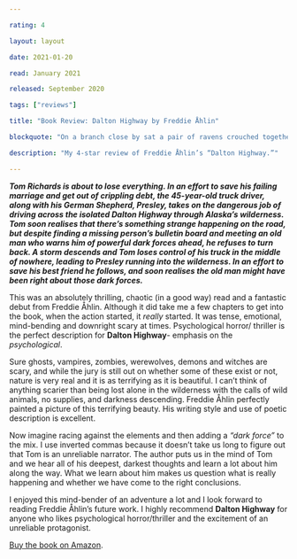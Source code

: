 ```yaml
---

rating: 4

layout: layout

date: 2021-01-20

read: January 2021

released: September 2020

tags: ["reviews"]

title: "Book Review: Dalton Highway by Freddie Åhlin"

blockquote: "On a branch close by sat a pair of ravens crouched together. They wheezed out their discords towards the world’s secret valleys as if they ruled the night with their mysterious presence."

description: "My 4-star review of Freddie Åhlin’s “Dalton Highway.”"

---
```


***Tom Richards is about to lose everything. In an effort to save his failing marriage and get out of crippling debt, the 45-year-old truck driver, along with his German Shepherd, Presley, takes on the dangerous job of driving across the isolated Dalton Highway through Alaska’s wilderness. Tom soon realises that there’s something strange happening on the road, but despite finding a missing person’s bulletin board and  meeting an old man who warns him of powerful dark forces ahead, he refuses to turn back. A storm descends and Tom loses control of his truck in the middle of nowhere, leading to Presley running into the wilderness. In an effort to save his best friend he follows, and soon realises the old man might have been right about those dark forces.*** 

This was an absolutely thrilling, chaotic (in a good way) read and a fantastic debut from Freddie Åhlin. Although it did take me a few chapters to get into the book, when the action started, it *really* started. It was tense, emotional, mind-bending and downright scary at times. Psychological horror/ thriller is the perfect description for **Dalton Highway**- emphasis on the *psychological*.

Sure ghosts, vampires, zombies, werewolves, demons and witches are scary, and while the jury is still out on whether some of these exist or not, nature is very real and it is as terrifying as it is beautiful. I can’t think of anything scarier than being lost alone in the wilderness with the calls of wild animals, no supplies, and darkness descending. Freddie Åhlin perfectly painted a picture of this terrifying beauty. His writing style and use of poetic description is excellent. 

Now imagine racing against the elements and then adding a *“dark force”* to the mix. I use inverted commas because it doesn’t take us long to figure out that Tom is an unreliable narrator. The author puts us in the mind of Tom and we hear all of his deepest, darkest thoughts and learn a lot about him along the way. What we learn about him makes us question what is really happening and whether we have come to the right conclusions.

I enjoyed this mind-bender of an adventure a lot and I look forward to reading Freddie Åhlin’s future work. I highly recommend **Dalton Highway** for anyone who likes psychological horror/thriller and the excitement of an unreliable protagonist. 

[Buy the book on Amazon](https://www.amazon.com/Dalton-Highway-Freddie-%C3%85hlin/dp/9151954702). 




